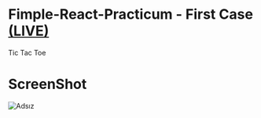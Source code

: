 # Fimple-React-Practicum - First Case [(LIVE)](https://fimple-react-practicum-tic-tac-toe.netlify.app/)

Tic Tac Toe


# ScreenShot

![Adsız](https://user-images.githubusercontent.com/104764065/184477190-8a1020d8-ba8b-4a15-a31c-171deff5ddc4.png)
